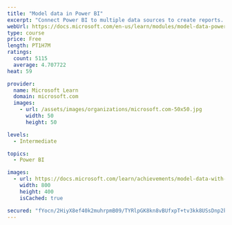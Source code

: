 ```yaml
---
title: "Model data in Power BI"
excerpt: "Connect Power BI to multiple data sources to create reports. Define the relationship between your data sources."
webUrl: https://docs.microsoft.com/en-us/learn/modules/model-data-power-bi/
type: course
price: Free
length: PT1H7M
ratings:
  count: 5115
  average: 4.707722
heat: 59

provider:
  name: Microsoft Learn
  domain: microsoft.com
  images:
    - url: /assets/images/organizations/microsoft.com-50x50.jpg
      width: 50
      height: 50

levels:
  - Intermediate

topics:
  - Power BI

images:
  - url: https://docs.microsoft.com/learn/achievements/model-data-with-power-bi-desktop-social.png
    width: 800
    height: 400
    isCached: true

secured: "fYocn/2HiyX8ef40k2muhrpmB09/TYRlpGK8kn8vBUfxpT+tv3kk8USsDnp2kaBdf/lvqGzMyWnwdmLOvHzt68MhNJvOAndcvf0gUYHYxNb+NoF+ACayGttzR/+myiCa31pmbqw+trdrBA3DkkgLkvhWbOpS3YL4H86RRP90vIk1mvjVP9v/EBBvLaP7htWYi2bMExMkx/qk/Fd7s7Rdsfwz5vsbZeZA8p8zBVLjggK98MUFcDL2Gmi5sMy6XqTsg70CwDYUv5vGrcgTrcoMnyeLtA4I1U4/EnW6Vl/5UpujgFEiIWNERrygROFURAcwOGqa5JUZLutm8UKl/BrzFf81dt5rqhW2fFxE9KYN1e+7TIM/IiBoEm5uqbJRvzK6pPAkIUtMtA5idbdHoNzysFoVPrWlMVZvBdJIK5Ht2h4=;WlQS+OI30ROznQOcOjHVpQ=="
---
```


